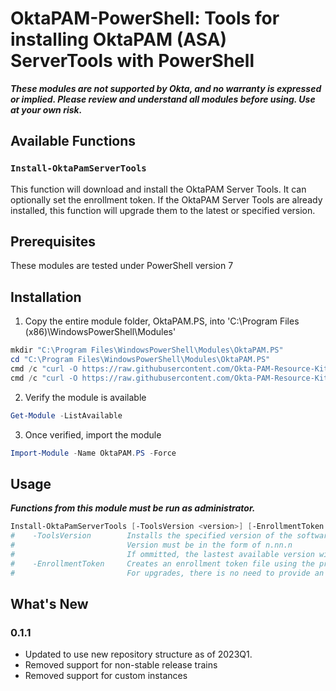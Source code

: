 # OktaPAM-PowerShell: Tools for installing OktaPAM (ASA) ServerTools with PowerShell

**_These modules are not supported by Okta, and no warranty is expressed or implied.  Please review and understand all modules before using.  Use at your own risk._**

## Available Functions

### `Install-OktaPamServerTools`

This function will download and install the OktaPAM Server Tools.  It can optionally set the enrollment token.  If the OktaPAM Server Tools are already installed, this function will upgrade them to the latest or specified version.

## Prerequisites

These modules are tested under PowerShell version 7

## Installation

1. Copy the entire module folder, OktaPAM.PS, into 'C:\Program Files (x86)\WindowsPowerShell\Modules'

```Powershell
mkdir "C:\Program Files\WindowsPowerShell\Modules\OktaPAM.PS"
cd "C:\Program Files\WindowsPowerShell\Modules\OktaPAM.PS"
cmd /c "curl -O https://raw.githubusercontent.com/Okta-PAM-Resource-Kit/scripts/main/installation/windows/Powershell/OktaPAM.PS/OktaPAM.PS.psd1"
cmd /c "curl -O https://raw.githubusercontent.com/Okta-PAM-Resource-Kit/scripts/main/installation/windows/Powershell/OktaPAM.PS/OktaPAM.psm1"
```

2. Verify the module is available

```Powershell
Get-Module -ListAvailable
```

3. Once verified, import the module

```Powershell
Import-Module -Name OktaPAM.PS -Force
```

## Usage

**_Functions from this module must be run as administrator._**

``` Powershell
Install-OktaPamServerTools [-ToolsVersion <version>] [-EnrollmentToken <enrollment_token>]
#    -ToolsVersion        Installs the specified version of the software (mininum 1.66.4)
#                         Version must be in the form of n.nn.n
#                         If ommitted, the lastest available version will be used
#    -EnrollmentToken     Creates an enrollment token file using the provided token value
#                         For upgrades, there is no need to provide an enrollment token.
```

## What's New

### 0.1.1

* Updated to use new repository structure as of 2023Q1.
* Removed support for non-stable release trains
* Removed support for custom instances

